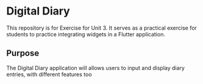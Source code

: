 # Digital Diary

This repository is for Exercise for Unit 3. It serves as a practical exercise for students to practice integrating widgets in a Flutter application.

## Purpose

The Digital Diary application will allows users to input and display diary entries, with different features too
